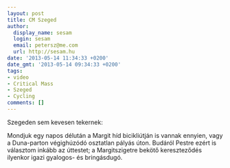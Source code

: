 ```yaml
---
layout: post
title: CM Szeged
author:
  display_name: sesam
  login: sesam
  email: petersz@me.com
  url: http://sesam.hu
date: '2013-05-14 11:34:33 +0200'
date_gmt: '2013-05-14 09:34:33 +0200'
tags:
- video
- Critical Mass
- Szeged
- Cycling
comments: []
---
```


Szegeden sem kevesen tekernek:

Mondjuk egy napos délután a Margit híd bicikliútján is vannak ennyien, vagy a Duna-parton végighúzódó osztatlan pályás úton. Budáról Pestre ezért is választom inkább az úttestet; a Margitszigetre bekötő kereszteződés ilyenkor igazi gyalogos- és bringásdugó.
